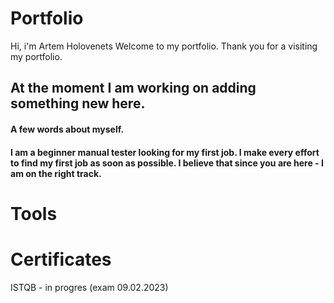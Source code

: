 # Portfolio
Hi, i'm Artem Holovenets
Welcome to my portfolio. Thank you for a visiting my portfolio. 

## At the moment I am working on adding something new here.

#### A few words about myself. 
#### I am a beginner manual tester looking for my first job. I make every effort to find my first job as soon as possible. I believe that since you are here - I am on the right track.

# Tools
# Certificates
ISTQB - in progres (exam 09.02.2023)

